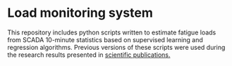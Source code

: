 # Load monitoring system

This repository includes python scripts written to estimate fatigue loads from SCADA 10-minute statistics based on supervised learning and regression algorithms. 
Previous versions of these scripts were used during the research results presented in [scientific publications.](https://www.researchgate.net/profile/Luis_Vera-Tudela) 
